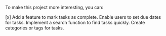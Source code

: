 To make this project more interesting, you can:

[x] Add a feature to mark tasks as complete.
Enable users to set due dates for tasks.
Implement a search function to find tasks quickly.
Create categories or tags for tasks.

